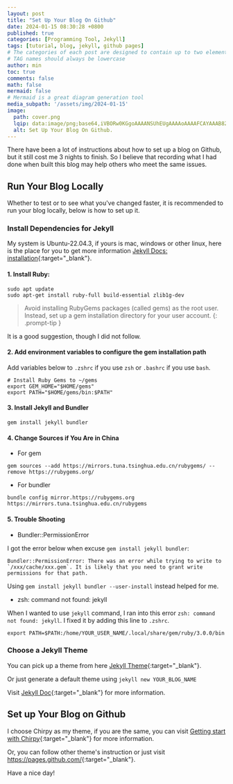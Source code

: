 ```yaml
---
layout: post
title: "Set Up Your Blog On Github"
date: 2024-01-15 08:30:28 +0800
published: true
categories: [Programming Tool, Jekyll]
tags: [tutorial, blog, jekyll, github pages]
# The categories of each post are designed to contain up to two elements, and the number of elements in tags can be zero to infinity. 
# TAG names should always be lowercase
author: min
toc: true
comments: false
math: false
mermaid: false
# Mermaid is a great diagram generation tool
media_subpath: '/assets/img/2024-01-15'
image:
  path: cover.png
  lqip: data:image/png;base64,iVBORw0KGgoAAAANSUhEUgAAAAoAAAAFCAYAAAB8ZH1oAAAAAklEQVR4AewaftIAAAC0SURBVBXBy2rCQBiA0S9DAjFYU8eoVQR39Q2kvoXLrvvIggiCLlop1NvES+wk/yQpPcebv3/U2T0jCHz+KeUxmbxyv91oxc8cf3astyt8cQ6ddNAdDXVFbnPipyaqKpHCQqB46Q3wvbpifziQXi9IUeBE6CWazFo2ywW6mzAcjFFhI+KaGi5nQymORGtsXnD82pIag338IuLwAwXTtxmSW5wIYRRR1h5xf0T4/Yk57WnGbf4ATflT50RY+A8AAAAASUVORK5CYII=
  alt: Set Up Your Blog On Github.
---
```


There have been a lot of instructions about how to set up a blog on Github, but it still cost me 3 nights to finish. So I believe that recording what I had done when built this blog may help others who meet the same issues.

## Run Your Blog Locally

Whether to test or to see what you've changed faster, it is recommended to run your blog locally, below is how to set up it.

### Install Dependencies for Jekyll

My system is Ubuntu-22.04.3, if yours is mac, windows or other linux, here is the place for you to get more information [Jekyll Docs: installation](https://jekyllrb.com/docs/installation/){:target="_blank"}.

#### 1. Install Ruby:

```shell
sudo apt update
sudo apt-get install ruby-full build-essential zlib1g-dev
```

> Avoid installing RubyGems packages (called gems) as the root user. Instead, set up a gem installation directory for your user account. 
{: .prompt-tip }

It is a good suggestion, though I did not follow.

#### 2. Add environment variables to configure the gem installation path

Add variables below to `.zshrc` if you use `zsh` or `.bashrc` if you use `bash`.
```shell
# Install Ruby Gems to ~/gems
export GEM_HOME="$HOME/gems"
export PATH="$HOME/gems/bin:$PATH"
```

#### 3. Install Jekyll and Bundler
```shell
gem install jekyll bundler
```

#### 4. Change Sources if You Are in China
- For gem
```shell
gem sources --add https://mirrors.tuna.tsinghua.edu.cn/rubygems/ --remove https://rubygems.org/
```
- For bundler
```shell
bundle config mirror.https://rubygems.org https://mirrors.tuna.tsinghua.edu.cn/rubygems
```

#### 5. Trouble Shooting

- Bundler::PermissionError

I got the error below when excuse `gem install jekyll bundler`:
```shell
Bundler::PermissionError: There was an error while trying to write to `/xxx/cache/xxx.gem`. It is likely that you need to grant write permissions for that path.  
```
Using `gem install jekyll bundler --user-install` instead helped for me.

- zsh: command not found: jekyll

When I wanted to use `jekyll` command, I ran into this error `zsh: command not found: jekyll`.
I fixed it by adding this line to `.zshrc`.
```shell
export PATH=$PATH:/home/YOUR_USER_NAME/.local/share/gem/ruby/3.0.0/bin
```

### Choose a Jekyll Theme

You can pick up a theme from here [Jekyll Theme](https://jekyllrb.com/docs/themes/){:target="_blank"}.

Or just generate a default theme using `jekyll new YOUR_BLOG_NAME`

Visit [Jekyll Doc](https://jekyllrb.com/docs/){:target="_blank"} for more information.

## Set up Your Blog on Github

I choose Chirpy as my theme, if you are the same, you can visit [Getting start with Chirpy](https://chirpy.cotes.page/posts/getting-started/){:target="_blank"} for more information.

Or, you can follow other theme's instruction or just visit <https://pages.github.com/>{:target="_blank"}.

Have a nice day!